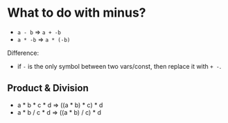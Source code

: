 
# What to do with minus?

- `a - b`   => `a + -b`
- `a * -b`  => `a * (-b)`

Difference:
- if `-` is the only symbol between two vars/const, then replace it with `+ -`.


## Product & Division
- a * b * c * d => ((a * b) * c) * d
- a * b / c * d => ((a * b) / c) * d